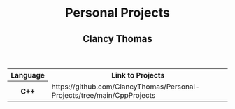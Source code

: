 <header>
    <h1>Personal Projects</h1>
    <h2>Clancy Thomas</h2>
</header>

<table>
    <tr>
        <th>Language
        <th>Link to Projects
    <tr>
    <tr>
        <th>C++
        <td>https://github.com/ClancyThomas/Personal-Projects/tree/main/CppProjects
    <tr>
</table>